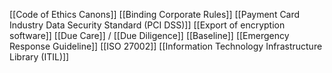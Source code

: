 
[[Code of Ethics Canons]]
[[Binding Corporate Rules]]
[[Payment Card Industry Data Security Standard (PCI DSS)]]
[[Export of encryption software]]
[[Due Care]] / [[Due Diligence]]
[[Baseline]]
[[Emergency Response Guideline]]
[[ISO 27002]]
[[Information Technology Infrastructure Library (ITIL)]]

